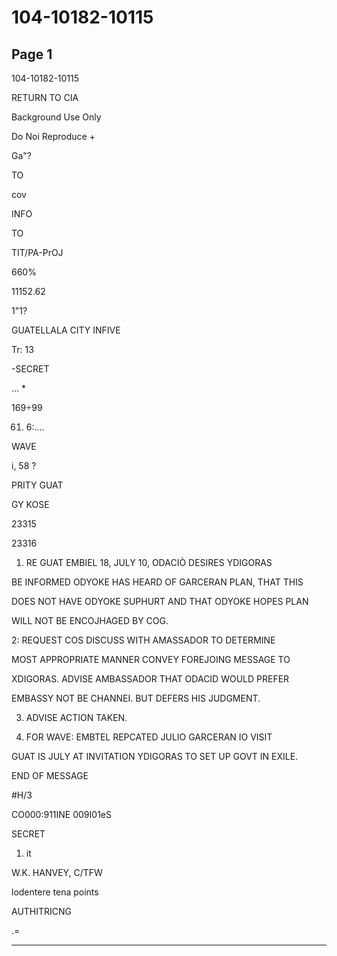 # 104-10182-10115

## Page 1

104-10182-10115

RETURN TO CIA

Background Use Only

Do Noi Reproduce +

Ga"?

TO

cov

INFO

TO

TIT/PA-PrOJ

660%

11152.62

1"1?

GUATELLALA CITY INFIVE

Tr: 13

-SECRET

... *

169÷99

61. 6:....

WAVE

i, 58 ?

PRITY GUAT

GY KOSE

23315

23316

1. RE GUAT EMBIEL 18, JULY 10, ODACIÒ DESIRES YDIGORAS

BE INFORMED ODYOKE HAS HEARD OF GARCERAN PLAN, THAT THIS

DOES NOT HAVE ODYOKE SUPHURT AND THAT ODYOKE HOPES PLAN

WILL NOT BE ENCOJHAGED BY COG.

2: REQUEST COS DISCUSS WITH AMASSADOR TO DETERMINE

MOST APPROPRIATE MANNER CONVEY FOREJOING MESSAGE TO

XDIGORAS. ADVISE AMBASSADOR THAT ODACID WOULD PREFER

EMBASSY NOT BE CHANNEI. BUT DEFERS HIS JUDGMENT.

3. ADVISE ACTION TAKEN.

4. FOR WAVE: EMBTEL REPCATED JULIO GARCERAN IO VISIT

GUAT IS JULY AT INVITATION YDIGORAS TO SET UP GOVT IN EXILE.

END OF MESSAGE

#H/3

CO000:911INE 009I01eS

SECRET

1. it

W.K. HANVEY, C/TFW

lodentere tena points

AUTHITRICNG

.=

---

